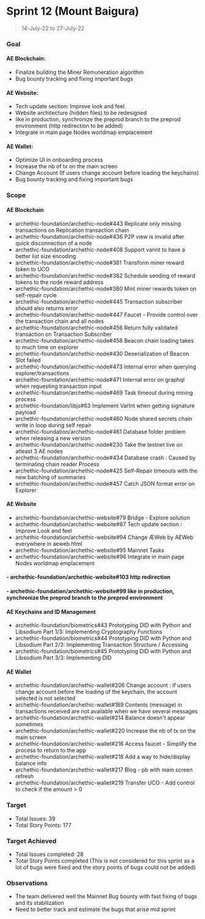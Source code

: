 # Sprint 12 (Mount Baigura)

> 14-July-22 to 27-July-22

### Goal

#### AE Blockchain:
- Finalize building the Miner Remuneration algorithm
- Bug bounty tracking and fixing important bugs

#### AE Website: 
- Tech update section: Improve look and feel
- Website architecture (hidden files) to be redesigned
- like in production, synchronize the preprod branch to the preprod environment (http redirection to be added)
- Integrate in main page Nodes worldmap emplacement

#### AE Wallet:
- Optimize UI in onboarding process
- Increase the nb of tx on the main screen
- Change Account (If users change account before loading the keychains)
- Bug bounty tracking and fixing important bugs 

### Scope

#### AE Blockchain
 - archethic-foundation/archethic-node#443 Replicate only missing transactions on Replication transaction chain
 - archethic-foundation/archethic-node#436 P2P view is invalid after quick disconnection of a node
 - archethic-foundation/archethic-node#408 Support varint to have a better list size encoding
 - archethic-foundation/archethic-node#381 Transform miner reward token to UCO
 - archethic-foundation/archethic-node#382 Schedule sending of reward tokens to the node reward address
 - archethic-foundation/archethic-node#380 Mint miner rewards token on self-repair cycle
 - archethic-foundation/archethic-node#445 Transaction subscriber should also returns error
 - archethic-foundation/archethic-node#447 Faucet - Provide control over the transaction chain and all nodes
 - archethic-foundation/archethic-node#456 Return fully validated transaction on Transaction Subscriber
 - archethic-foundation/archethic-node#458 Beacon chain loading takes to much time on explorer
 - archethic-foundation/archethic-node#430 Deserialization of Beacon Slot failed
 - archethic-foundation/archethic-node#473 Internal error when querying explorer/transactions
 - archethic-foundation/archethic-node#471 Internal error on graphql when requesting transaction input
 - archethic-foundation/archethic-node#469 Task timeout during mining process
 - archethic-foundation/libjs#63 Implement VarInt when getting signature payload
 - archethic-foundation/archethic-node#460 Node shared secrets chain write in loop during self repair
 - archethic-foundation/archethic-node#461 Database folder problem when releasing a new version
 - archethic-foundation/archethic-node#230 Take the testnet live on atleast 3 AE nodes
 - archethic-foundation/archethic-node#434 Database crash : Caused by terminating chain reader Process
 - archethic-foundation/archethic-node#425 Self-Repair timeouts with the new batching of summaries
 - archethic-foundation/archethic-node#457 Catch JSON format error on Explorer

#### AE Website
- archethic-foundation/archethic-website#79 Bridge - Explore solution
- archethic-foundation/archethic-website#87 Tech update section : Improve Look and feel
- archethic-foundation/archethic-website#94 Change ÆWeb by AEWeb everywhere in aeweb.html
- archethic-foundation/archethic-website#95 Mainnet Tasks
- archethic-foundation/archethic-website#96 Integrate in main page Nodes worldmap emplacement
#### - archethic-foundation/archethic-website#103 http redirection
#### - archethic-foundation/archethic-website#99 like in production, synchronize the preprod branch to the preprod environment

#### AE Keychains and ID Management
- archethic-foundation/biometrics#43 Prototyping DID with Python and Libsodium Part 1/3: Implementing Cryptography Functions
- archethic-foundation/biometrics#44 Prototyping DID with Python and Libsodium Part 2/3: Implementing Transaction Structure / Accessing
- archethic-foundation/biometrics#45 Prototyping DID with Python and Libsodium Part 3/3: Implementing DID

#### AE Wallet
- archethic-foundation/archethic-wallet#206 Change account : if users change account before the loading of the keychain, the account selected is not selected
- archethic-foundation/archethic-wallet#189 Contents (message) in transactions received are not available when we have several messages
- archethic-foundation/archethic-wallet#214 Balance doesn't appear sometimes
- archethic-foundation/archethic-wallet#220 Increase the nb of tx on the main screen
- archethic-foundation/archethic-wallet#216 Access faucet - Simplify the process to return to the app
- archethic-foundation/archethic-wallet#218 Add a way to hide/display balance info
- archethic-foundation/archethic-wallet#217 Blog - pb with main screen refresh
- archethic-foundation/archethic-wallet#219 Transfer UCO - Add control to check if the amount > 0

### Target
- Total Issues: 39
- Total Story Points: 177

### Target Achieved
- Total Issues completed: 28
- Total Story Points completed (This is not considered for this sprint as a lot of bugs were fixed and the story points of bugs could not be added)

### Observations 
- The team delivered well the Mainnet Bug bounty with fast fixing of bugs and its stabilization
- Need to better track and estimate the bugs that arise mid sprint 
